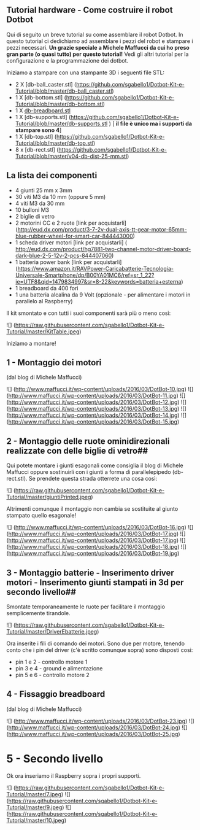 ## Tutorial hardware - Come costruire il robot Dotbot ##


Qui di seguito un breve tutorial su come assemblare il robot Dotbot. In questo tutorial ci dedichiamo ad assemblare i pezzi del robot e stampare i pezzi necessari. **Un grazie speciale a Michele Maffucci da cui ho preso gran parte (o quasi tutto) per questo tutorial!** Vedi gli altri tutorial per la configurazione e la programmazione dei dotbot.

Iniziamo a stampare con una stampante 3D i seguenti file STL:
* 2 X [db-ball_caster.stl] (https://github.com/sgabello1/Dotbot-Kit-e-Tutorial/blob/master/db-ball_caster.stl)
* 1 X [db-bottom.stl] (https://github.com/sgabello1/Dotbot-Kit-e-Tutorial/blob/master/db-bottom.stl)
* 1 X [db-breadboard.stl](https://github.com/sgabello1/Dotbot-Kit-e-Tutorial/blob/master/db-breadboard.stl)
* 1 X [db-supports.stl] (https://github.com/sgabello1/Dotbot-Kit-e-Tutorial/blob/master/db-supports.stl ) [ **il file è unico ma i supporti da stampare sono 4**]
* 1 X [db-top.stl] (https://github.com/sgabello1/Dotbot-Kit-e-Tutorial/blob/master/db-top.stl)
* 8 x [db-rect.stl] (https://github.com/sgabello1/Dotbot-Kit-e-Tutorial/blob/master/v04-db-dist-25-mm.stl)

## La lista dei componenti ##
*  4 giunti 25 mm x 3mm
*  30 viti M3 da 10 mm (oppure 5 mm)
*  4 viti M3 da 30 mm
*  10 bulloni M3
*  2 biglie di vetro
*  2 motorini CC e  2 ruote [link per acquistarli] (http://eud.dx.com/product/3-7-2v-dual-axis-tt-gear-motor-65mm-blue-rubber-wheel-for-smart-car-844443000)
*  1 scheda driver motori [link per acquistarli] ( http://eud.dx.com/product/hg7881-two-channel-motor-driver-board-dark-blue-2-5-12v-2-pcs-844407060)
*  1 batteria power bank [link per acquistarli] (https://www.amazon.it/RAVPower-Caricabatterie-Tecnologia-Universale-Smartphone/dp/B00YA01MC6/ref=sr_1_22?ie=UTF8&qid=1479834997&sr=8-22&keywords=batteria+esterna) 
*  1 breadboard da 400 fori
*  1 una batteria alcalina da 9 Volt (opzionale - per alimentare i motori in parallelo al Raspberry)

Il kit smontato e con tutti i suoi componenti sarà più o meno così:

![] (https://raw.githubusercontent.com/sgabello1/Dotbot-Kit-e-Tutorial/master/KitTable.jpeg)

Iniziamo a montare!

## 1 - Montaggio dei motori

(dal blog di Michele Maffucci)


![] (http://www.maffucci.it/wp-content/uploads/2016/03/DotBot-10.jpg)
![] (http://www.maffucci.it/wp-content/uploads/2016/03/DotBot-11.jpg)
![] (http://www.maffucci.it/wp-content/uploads/2016/03/DotBot-12.jpg)
![] (http://www.maffucci.it/wp-content/uploads/2016/03/DotBot-13.jpg)
![] (http://www.maffucci.it/wp-content/uploads/2016/03/DotBot-14.jpg)
![] (http://www.maffucci.it/wp-content/uploads/2016/03/DotBot-15.jpg)

## 2 - Montaggio delle ruote ominidirezionali realizzate con delle biglie di vetro##

Qui potete montare i giunti esagonali come consiglia il blog di Michele Maffucci oppure sostinuirli con i giunti a forma di parallelepipedo (db-rect.stl). Se prendete questa strada otterrete una cosa così:

![] (https://raw.githubusercontent.com/sgabello1/Dotbot-Kit-e-Tutorial/master/giuntiPrinted.jpeg)

Altrimenti comunque il montaggio non cambia se sostituite al giunto stampato quello esagonale!

![] (http://www.maffucci.it/wp-content/uploads/2016/03/DotBot-16.jpg)
![] (http://www.maffucci.it/wp-content/uploads/2016/03/DotBot-17.jpg)
![] (http://www.maffucci.it/wp-content/uploads/2016/03/DotBot-17.jpg)
![] (http://www.maffucci.it/wp-content/uploads/2016/03/DotBot-18.jpg)
![] (http://www.maffucci.it/wp-content/uploads/2016/03/DotBot-19.jpg)


## 3 - Montaggio batterie - Inserimento driver motori - Inserimento giunti stampati in 3d per secondo livello##

Smontate temporaneamente le ruote per facilitare il montaggio semplicemente tirandole.

![] (https://raw.githubusercontent.com/sgabello1/Dotbot-Kit-e-Tutorial/master/DriverEbatterie.jpeg)

Ora inserite i fili di comando dei motori. Sono due per motore, tenendo conto che i pin del driver (c'è scritto comunque sopra) sono disposti cosi: 
* pin 1 e 2 - controllo motore 1 
* pin 3 e 4 - ground e alimentazione
* pin 5 e 6 - controllo motore 2


## 4 - Fissaggio breadboard ##

(dal blog di Michele Maffucci)

![] (http://www.maffucci.it/wp-content/uploads/2016/03/DotBot-23.jpg)
![] (http://www.maffucci.it/wp-content/uploads/2016/03/DotBot-24.jpg)
![] (http://www.maffucci.it/wp-content/uploads/2016/03/DotBot-25.jpg)

# 5 - Secondo livello ##

Ok ora inseriamo il Raspberry sopra i propri supporti.

![] (https://raw.githubusercontent.com/sgabello1/Dotbot-Kit-e-Tutorial/master/7.jpeg)
![] (https://raw.githubusercontent.com/sgabello1/Dotbot-Kit-e-Tutorial/master/9.jpeg)
![] (https://raw.githubusercontent.com/sgabello1/Dotbot-Kit-e-Tutorial/master/10.jpeg)
